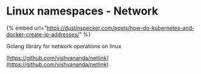 # Linux namespaces - Network

{% embed url="https://dustinspecker.com/posts/how-do-kubernetes-and-docker-create-ip-addresses/" %}

Golang library for network operations on linux

[https://github.com/vishvananda/netlink](https://github.com/vishvananda/netlink)

